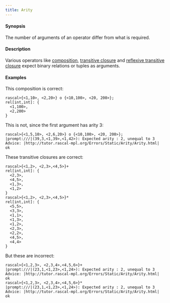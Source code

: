 ```yaml
---
title: Arity
---
```


#### Synopsis

The number of arguments of an operator differ from what is required.

#### Description

Various operators like [composition](../../../../Rascal/Expressions/Values/Relation/Composition/index.md), 
[transitive closure](../../../../Rascal/Expressions/Values/Relation/TransitiveClosure/index.md) and 
[reflexive transitive closure](../../../../Rascal/Expressions/Values/Relation/ReflexiveTransitiveClosure/index.md) 
expect binary relations or tuples as arguments.

#### Examples

This composition is correct:

```rascal-shell 
rascal>{<1,10>, <2,20>} o {<10,100>, <20, 200>};
rel[int,int]: {
  <1,100>,
  <2,200>
}
```
This is not, since the first argument has arity 3:

```rascal-shell ,error
rascal>{<1,5,10>, <2,6,20>} o {<10,100>, <20, 200>};
|prompt:///|(39,3,<1,39>,<1,42>): Expected arity : 2, unequal to 3
Advice: |http://tutor.rascal-mpl.org/Errors/Static/Arity/Arity.html|
ok
```

These transitive closures are correct:

```rascal-shell 
rascal>{<1,2>, <2,3>,<4,5>}+
rel[int,int]: {
  <2,3>,
  <4,5>,
  <1,3>,
  <1,2>
}
rascal>{<1,2>, <2,3>,<4,5>}*
rel[int,int]: {
  <5,5>,
  <3,3>,
  <1,1>,
  <1,3>,
  <1,2>,
  <2,3>,
  <2,2>,
  <4,5>,
  <4,4>
}
```
But these are incorrect:

```rascal-shell ,error
rascal>{<1,2,3>, <2,3,4>,<4,5,6>}+
|prompt:///|(23,1,<1,23>,<1,24>): Expected arity : 2, unequal to 3
Advice: |http://tutor.rascal-mpl.org/Errors/Static/Arity/Arity.html|
ok
rascal>{<1,2,3>, <2,3,4>,<4,5,6>}*
|prompt:///|(23,1,<1,23>,<1,24>): Expected arity : 2, unequal to 3
Advice: |http://tutor.rascal-mpl.org/Errors/Static/Arity/Arity.html|
ok
```

